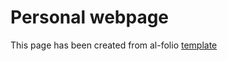 # Personal webpage

This page has been created from al-folio [template](https://alshedivat.github.io/al-folio/)

